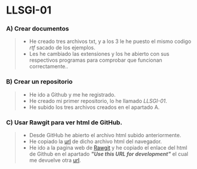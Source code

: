# LLSGI-01
### **A) Crear documentos**

>* He creado tres archivos txt, y a los 3 le he puesto el mismo codigo _rtf_ sacado de los ejemplos.
>* Les he cambiado las extensiones y los he abierto con sus respectivos programas para comprobar que funcionan correctamente..

### **B) Crear un repositorio**
>* He ido a Github y me he registrado.
>* He creado mi primer repositorio, lo he llamado _LLSGI-01_.
>* He subido los tres archivos creados en el apartado A.

### **C) Usar Rawgit para ver html de GitHub.**
>* Desde GitHub he abierto el archivo html subido anteriormente.
>* He copiado la [url](https://github.com/tonimf/LLSGI-01/blob/master/html.html) de dicho archivo html del navegador.
>* He ido a la pagina web de [Rawgit](https://rawgit.com/) y he copiado el enlace del html de Github en el apartado **_"Use this URL for development"_** el cual me devuelve otra [url](https://rawgit.com/tonimf/LLSGI-01/master/html.html).
